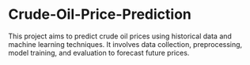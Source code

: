 # Crude-Oil-Price-Prediction
This project aims to predict crude oil prices using historical data and machine learning techniques. It involves data collection, preprocessing, model training, and evaluation to forecast future prices.
